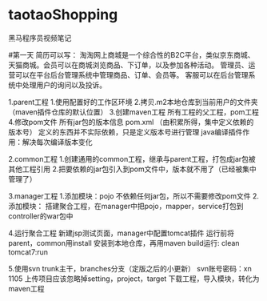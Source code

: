 # taotaoShopping
黑马程序员视频笔记

#第一天
简历可以写：
淘淘网上商城是一个综合性的B2C平台，类似京东商城、天猫商城。会员可以在商城浏览商品、下订单，以及参加各种活动。
管理员、运营可以在平台后台管理系统中管理商品、订单、会员等。
客服可以在后台管理系统中处理用户的询问以及投诉。

1.parent工程
1.使用配置好的工作区环境
2.拷贝.m2本地仓库到当前用户的文件夹（maven插件仓库的默认位置）
3.创建maven工程  所有工程的父工程，pom工程
4.修改pom文件  所有jar包的版本信息   pom.xml  （由积累所得，集中定义依赖的版本号）
定义的东西并不实际依赖，只是定义版本号进行管理
java编译插件作用：解决每次编译版本变化

2.common工程
1.创建通用的common工程，继承与parent工程，打包成jar包被其他工程引用
2.把要依赖的jar包引入到pom文件中，版本就不用了（已经被集中管理了）

3.manager工程
1.添加模块：pojo   不依赖任何jar包，所以不需要修改pom文件
2.添加模块：
搭建聚合工程，在manager中把pojo，mapper，service打包到controller的war包中

4.运行聚合工程
新建jsp测试页面，manager中配置tomcat插件
运行前将parent，common用install 安装到本地仓库，再用maven build运行:   clean tomcat7:run

5.使用svn
trunk主干，branches分支（定版之后的小更新）
svn账号密码：xn     1105
上传项目应该忽略掉setting，project，target
下载工程，导入模块，转化为maven工程

